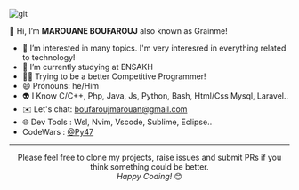 ![git](https://github.com/MarouaneBouf/MarouaneBouf/assets/104838272/cf828b3c-a61c-4784-a418-3fc8c8a88d0e)

👋 Hi, I’m <b style="font-weight: 700">MAROUANE BOUFAROUJ</b> also known as Grainme!
- 🔭 I’m interested in many topics. I'm very interesred in everything related to technology!
- 🌱 I’m currently studying at ENSAKH
- 👨‍💻 Trying to be a better Competitive Programmer!
- 😄 Pronouns: he/Him
- 👽 I Know C/C++, Php, Java, Js, Python, Bash, Html/Css Mysql, Laravel..
- ✉️ Let's chat: boufaroujmarouan@gmail.com
- 🌐 Dev Tools : Wsl, Nvim, Vscode, Sublime, Eclipse..
- CodeWars : <a href="https://www.codewars.com/users/Py47">@Py47</a>

<hr>
<div align="center">
Please feel free to clone my projects, raise issues and submit PRs if you think something could be better. <br>
<i>Happy Coding!</i> 😊
